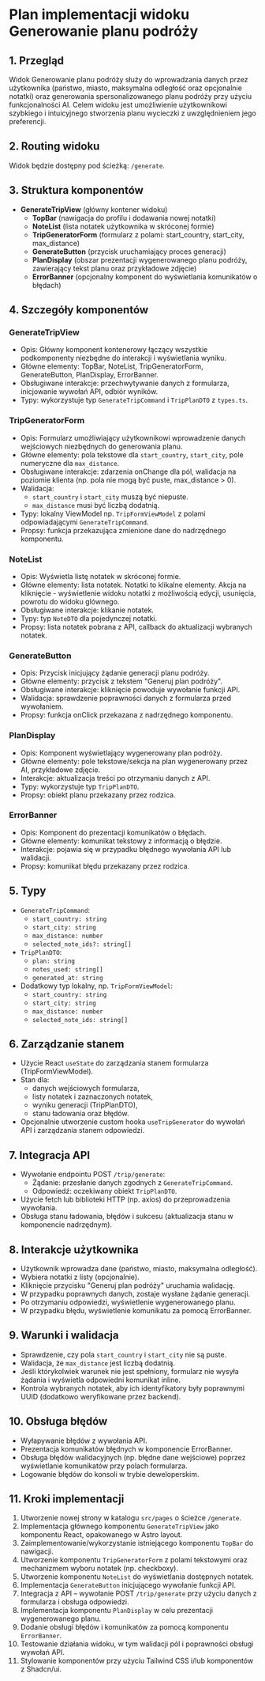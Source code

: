 # Plan implementacji widoku Generowanie planu podróży

## 1. Przegląd
Widok Generowanie planu podróży służy do wprowadzania danych przez użytkownika (państwo, miasto, maksymalna odległość oraz opcjonalnie notatki) oraz generowania spersonalizowanego planu podróży przy użyciu funkcjonalności AI. Celem widoku jest umożliwienie użytkownikowi szybkiego i intuicyjnego stworzenia planu wycieczki z uwzględnieniem jego preferencji.

## 2. Routing widoku
Widok będzie dostępny pod ścieżką: `/generate`.

## 3. Struktura komponentów
- **GenerateTripView** (główny kontener widoku)
  - **TopBar** (nawigacja do profilu i dodawania nowej notatki)
  - **NoteList** (lista notatek użytkownika w skróconej formie)
  - **TripGeneratorForm** (formularz z polami: start_country, start_city, max_distance)
  - **GenerateButton** (przycisk uruchamiający proces generacji)
  - **PlanDisplay** (obszar prezentacji wygenerowanego planu podróży, zawierający tekst planu oraz przykładowe zdjęcie)
  - **ErrorBanner** (opcjonalny komponent do wyświetlania komunikatów o błędach)

## 4. Szczegóły komponentów
### GenerateTripView
- Opis: Główny komponent kontenerowy łączący wszystkie podkomponenty niezbędne do interakcji i wyświetlania wyniku.
- Główne elementy: TopBar, NoteList, TripGeneratorForm, GenerateButton, PlanDisplay, ErrorBanner.
- Obsługiwane interakcje: przechwytywanie danych z formularza, inicjowanie wywołań API, odbiór wyników.
- Typy: wykorzystuje typ `GenerateTripCommand` i `TripPlanDTO` z `types.ts`.

### TripGeneratorForm
- Opis: Formularz umożliwiający użytkownikowi wprowadzenie danych wejściowych niezbędnych do generowania planu.
- Główne elementy: pola tekstowe dla `start_country`, `start_city`, pole numeryczne dla `max_distance`.
- Obsługiwane interakcje: zdarzenia onChange dla pól, walidacja na poziomie klienta (np. pola nie mogą być puste, max_distance > 0).
- Walidacja:
  - `start_country` i `start_city` muszą być niepuste.
  - `max_distance` musi być liczbą dodatnią.
- Typy: lokalny ViewModel np. `TripFormViewModel` z polami odpowiadającymi `GenerateTripCommand`.
- Propsy: funkcja przekazująca zmienione dane do nadrzędnego komponentu.

### NoteList
- Opis: Wyświetla listę notatek w skróconej formie.
- Główne elementy: lista notatek. Notatki to klikalne elementy. Akcja na kliknięcie - wyświetlenie widoku notatki z możliwością edycji, usunięcia, powrotu do widoku glównego.
- Obsługiwane interakcje: klikanie notatek.
- Typy: typ `NoteDTO` dla pojedynczej notatki.
- Propsy: lista notatek pobrana z API, callback do aktualizacji wybranych notatek.

### GenerateButton
- Opis: Przycisk inicjujący żądanie generacji planu podróży.
- Główne elementy: przycisk z tekstem "Generuj plan podróży".
- Obsługiwane interakcje: kliknięcie powoduje wywołanie funkcji API.
- Walidacja: sprawdzenie poprawności danych z formularza przed wywołaniem.
- Propsy: funkcja onClick przekazana z nadrzędnego komponentu.

### PlanDisplay
- Opis: Komponent wyświetlający wygenerowany plan podróży.
- Główne elementy: pole tekstowe/sekcja na plan wygenerowany przez AI, przykładowe zdjęcie.
- Interakcje: aktualizacja treści po otrzymaniu danych z API.
- Typy: wykorzystuje typ `TripPlanDTO`.
- Propsy: obiekt planu przekazany przez rodzica.

### ErrorBanner
- Opis: Komponent do prezentacji komunikatów o błędach.
- Główne elementy: komunikat tekstowy z informacją o błędzie.
- Interakcje: pojawia się w przypadku błędnego wywołania API lub walidacji.
- Propsy: komunikat błędu przekazany przez rodzica.

## 5. Typy
- `GenerateTripCommand`: 
  - `start_country: string`
  - `start_city: string`
  - `max_distance: number`
  - `selected_note_ids?: string[]`
- `TripPlanDTO`:
  - `plan: string`
  - `notes_used: string[]`
  - `generated_at: string`
- Dodatkowy typ lokalny, np. `TripFormViewModel`:
  - `start_country: string`
  - `start_city: string`
  - `max_distance: number`
  - `selected_note_ids: string[]`

## 6. Zarządzanie stanem
- Użycie React `useState` do zarządzania stanem formularza (TripFormViewModel).
- Stan dla:
  - danych wejściowych formularza,
  - listy notatek i zaznaczonych notatek,
  - wyniku generacji (TripPlanDTO),
  - stanu ładowania oraz błędów.
- Opcjonalnie utworzenie custom hooka `useTripGenerator` do wywołań API i zarządzania stanem odpowiedzi.

## 7. Integracja API
- Wywołanie endpointu POST `/trip/generate`:
  - Żądanie: przesłanie danych zgodnych z `GenerateTripCommand`.
  - Odpowiedź: oczekiwany obiekt `TripPlanDTO`.
- Użycie fetch lub biblioteki HTTP (np. axios) do przeprowadzenia wywołania.
- Obsługa stanu ładowania, błędów i sukcesu (aktualizacja stanu w komponencie nadrzędnym).

## 8. Interakcje użytkownika
- Użytkownik wprowadza dane (państwo, miasto, maksymalna odległość).
- Wybiera notatki z listy (opcjonalnie).
- Kliknięcie przycisku "Generuj plan podróży" uruchamia walidację.
- W przypadku poprawnych danych, zostaje wysłane żądanie generacji.
- Po otrzymaniu odpowiedzi, wyświetlenie wygenerowanego planu.
- W przypadku błędu, wyświetlenie komunikatu za pomocą ErrorBanner.

## 9. Warunki i walidacja
- Sprawdzenie, czy pola `start_country` i `start_city` nie są puste.
- Walidacja, że `max_distance` jest liczbą dodatnią.
- Jeśli którykolwiek warunek nie jest spełniony, formularz nie wysyła żądania i wyświetla odpowiedni komunikat inline.
- Kontrola wybranych notatek, aby ich identyfikatory były poprawnymi UUID (dodatkowo weryfikowane przez backend).

## 10. Obsługa błędów
- Wyłapywanie błędów z wywołania API.
- Prezentacja komunikatów błędnych w komponencie ErrorBanner.
- Obsługa błędów walidacyjnych (np. błędne dane wejściowe) poprzez wyświetlanie komunikatów przy polach formularza.
- Logowanie błędów do konsoli w trybie deweloperskim.

## 11. Kroki implementacji
1. Utworzenie nowej strony w katalogu `src/pages` o ścieżce `/generate`.
2. Implementacja głównego komponentu `GenerateTripView` jako komponentu React, opakowanego w Astro layout.
3. Zaimplementowanie/wykorzystanie istniejącego komponentu `TopBar` do nawigacji.
4. Utworzenie komponentu `TripGeneratorForm` z polami tekstowymi oraz mechanizmem wyboru notatek (np. checkboxy).
5. Utworzenie komponentu `NoteList` do wyświetlania dostępnych notatek.
6. Implementacja `GenerateButton` inicjującego wywołanie funkcji API.
7. Integracja z API – wywołanie POST `/trip/generate` przy użyciu danych z formularza i obsługa odpowiedzi.
8. Implementacja komponentu `PlanDisplay` w celu prezentacji wygenerowanego planu.
9. Dodanie obsługi błędów i komunikatów za pomocą komponentu `ErrorBanner`.
10. Testowanie działania widoku, w tym walidacji pól i poprawności obsługi wywołań API.
11. Stylowanie komponentów przy użyciu Tailwind CSS i/lub komponentów z Shadcn/ui. 
